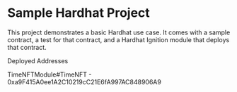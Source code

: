 # Sample Hardhat Project

This project demonstrates a basic Hardhat use case. It comes with a sample contract, a test for that contract, and a Hardhat Ignition module that deploys that contract.

Deployed Addresses

TimeNFTModule#TimeNFT - 0xa9F415A0ee1A2C10219cC21E6fA997AC848906A9